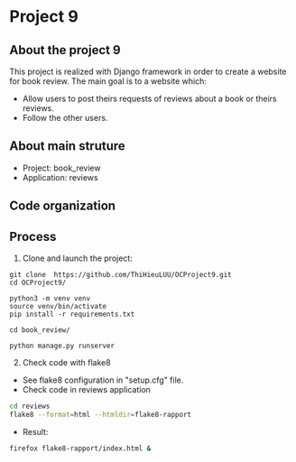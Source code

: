 # Project 9
## About the project 9
This project is realized with Django framework in order to create a website for book review.
The main goal is to a website which:
* Allow users to post theirs requests of reviews about a book or theirs reviews. 
* Follow the other users.
## About main struture
* Project: book_review
* Application: reviews
## Code organization


## Process
1. Clone and launch the project:
```
git clone  https://github.com/ThiHieuLUU/OCProject9.git
cd OCProject9/

python3 -m venv venv
source venv/bin/activate
pip install -r requirements.txt 

cd book_review/

python manage.py runserver
```
2. Check code with flake8
* See flake8 configuration in "setup.cfg" file.
* Check code in reviews application
```bash
cd reviews
flake8 --format=html --htmldir=flake8-rapport
```
* Result:
```bash
firefox flake8-rapport/index.html &
```

